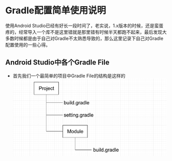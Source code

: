 # Gradle配置简单使用说明
使用Android Studio已经有好长一段时间了，老实说，1.x版本的时候，还是蛮蛋疼的，经常导入一个库不是这里错就是那里错有时候半天都跑不起来，最后发现大多数时候都是由于自己对Gradle不太熟悉导致的，那么这里记录下自己对Gradle配置使用的一些心得。

## Android Studio中各个Gradle File
- 首先我们一个最简单的项目中Gradle File的结构是这样的
 ![](imges/gradle.png)